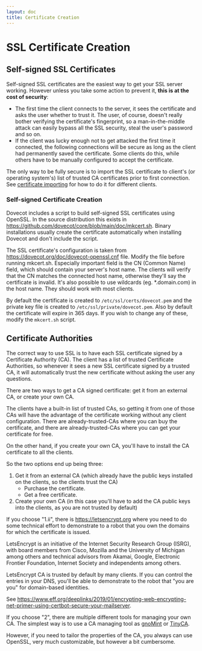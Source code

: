 ```yaml
---
layout: doc
title: Certificate Creation
---
```


# SSL Certificate Creation

## Self-signed SSL Certificates

Self-signed SSL certificates are the easiest way to get your SSL server
working. However unless you take some action to prevent it, **this is
at the cost of security**:

* The first time the client connects to the server, it sees the
  certificate and asks the user whether to trust it. The user, of course,
  doesn't really bother verifying the certificate's fingerprint, so a
  man-in-the-middle attack can easily bypass all the SSL security, steal
  the user's password and so on.
* If the client was lucky enough not to get attacked the first time it
  connected, the following connections will be secure as long as the
  client had permanently saved the certificate. Some clients do this,
  while others have to be manually configured to accept the certificate.

The only way to be fully secure is to import the SSL certificate to
client's (or operating system's) list of trusted CA certificates prior
to first connection. See [certificate importing](cert_import) for how to
do it for different clients.

### Self-signed Certificate Creation

Dovecot includes a script to build self-signed SSL certificates using
OpenSSL. In the source distribution this exists in
https://github.com/dovecot/core/blob/main/doc/mkcert.sh. Binary
installations usually create the certificate automatically when
installing Dovecot and don't include the script.

The SSL certificate's configuration is taken from
https://dovecot.org/doc/dovecot-openssl.cnf file. Modify the file
before running mkcert.sh. Especially important field is the CN (Common
Name) field, which should contain your server's host name. The clients
will verify that the CN matches the connected host name, otherwise
they'll say the certificate is invalid. It's also possible to use
wildcards (eg. \*.domain.com) in the host name. They should work with
most clients.

By default the certificate is created to `/etc/ssl/certs/dovecot.pem`
and the private key file is created to `/etc/ssl/private/dovecot.pem`.
Also by default the certificate will expire in 365 days. If you wish to
change any of these, modify the `mkcert.sh` script.

## Certificate Authorities

The correct way to use SSL is to have each SSL certificate signed by
a Certificate Authority (CA). The client has a list of trusted
Certificate Authorities, so whenever it sees a new SSL certificate signed
by a trusted CA, it will automatically trust the new certificate without
asking the user any questions.

There are two ways to get a CA signed certificate: get it from an
external CA, or create your own CA.

The clients have a built-in list of trusted CAs, so getting it from one
of those CAs will have the advantage of the certificate working without
any client configuration. There are already-trusted-CAs where you can buy
the certificate, and there are already-trusted-CAs where you can get
your certificate for free.

On the other hand, if you create your own CA, you'll have to install
the CA certificate to all the clients.

So the two options end up being three:

1. Get it from an external CA (which already have the public keys
   installed on the clients, so the clients trust the CA)
   * Purchase the certificate.
   * Get a free certificate.
2. Create your own CA (in this case you'll have to add the CA public
   keys into the clients, as you are not trusted by default)

If you choose "1.ii", there is https://letsencrypt.org where you need
to do some technical effort to demonstrate to a robot that you own
the domains for which the certificate is issued.

LetsEncrypt is an initiative of the Internet Security Research Group
(ISRG), with board members from Cisco, Mozilla and the University of
Michigan among others and technical advisors from Akamai, Google,
Electronic Frontier Foundation, Internet Society and independents
among others.

LetsEncrypt CA is trusted by default by many clients. If you can
control the entries in your DNS, you'll be able to demonstrate to the
robot that "you are you" for domain-based identities.

See https://www.eff.org/deeplinks/2019/01/encrypting-web-encrypting-net-primer-using-certbot-secure-your-mailserver.

If you choose "2", there are multiple different tools for managing your
own CA. The simplest way is to use a CA managing tool as
[gnoMint](https://gnomint.sourceforge.net/) or
[TinyCA](https://opsec.eu/src/tinyca/).

However, if you need to tailor the properties of the CA, you always can
use OpenSSL, very much customizable, but however a bit cumbersome.
